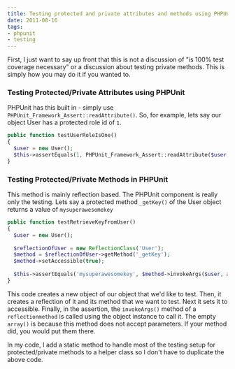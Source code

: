 ```yaml
---
title: Testing protected and private attributes and methods using PHPUnit
date: 2011-08-16
tags:
- phpunit
- testing
---
```

First, I just want to say up front that this is not a discussion of "is 100% test coverage necessary" or a discussion about testing private methods.  This is simply how you may do it if you wanted to.

<!--more-->

### Testing Protected/Private Attributes using PHPUnit

PHPUnit has this built in - simply use `PHPUnit_Framework_Assert::readAttribute()`.  So, for example, lets say our object User has a protected role id of `1`.

```php
public function testUserRoleIsOne()
{  
  $user = new User();
  $this->assertEquals(1, PHPUnit_Framework_Assert::readAttribute($user, '_roleId'));
}
```

### Testing Protected/Private Methods in PHPUnit

This method is mainly reflection based.  The PHPUnit component is really only the testing. Lets say a protected method `_getKey()` of the User object returns a value of `mysuperawesomekey`

```php
public function testRetrieveKeyFromUser()
{
  $user = new User();
    
  $reflectionOfUser = new ReflectionClass('User');
  $method = $reflectionOfUser->getMethod('_getKey');
  $method->setAccessible(true);
    
  $this->assertEquals('mysuperawesomekey', $method->invokeArgs($user, array()));
}
```
    
This code creates a new object of our object that we'd like to test.  Then, it creates a reflection of it and its method that we want to test.  Next it sets it to accessible.  Finally, in the assertion, the `invokeArgs()` method of a `reflectionmethod` is called using the object instance to call it.  The empty `array()` is because this method does not accept parameters.  If your method did, you would put them there.

In my code, I add a static method to handle most of the testing setup for protected/private methods to a helper class so I don't have to duplicate the above code.
